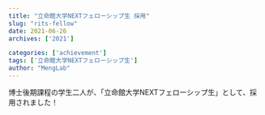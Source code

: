 ```yaml
---
title: "立命館大学NEXTフェローシップ生 採用"
slug: "rits-fellow"
date: 2021-06-26
archives: ['2021']

categories: ['achievement']
tags: ['立命館大学NEXTフェローシップ生']
author: "MengLab"
---
```

博士後期課程の学生二人が、「立命館大学NEXTフェローシップ生」として、採用されました！
